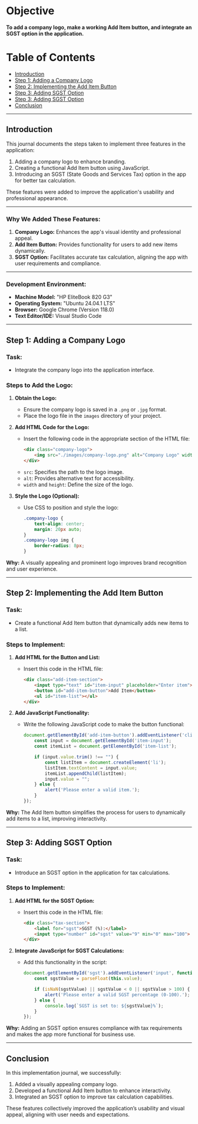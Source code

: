 # Objective
**To add a company logo, make a working Add Item button, and integrate an SGST option in the application.**

# Table of Contents
- [Introduction](#introduction)
- [Step 1: Adding a Company Logo](#step-1-adding-a-company-logo)
- [Step 2: Implementing the Add Item Button](#step-2-implementing-the-add-item-button)
- [Step 3: Adding SGST Option](#step-3-adding-sgst-option)
- [Step 3: Adding SGST Option](#step-3-adding-sgst-option)
- [Conclusion](#conclusion)

---

## Introduction
This journal documents the steps taken to implement three features in the application:
1. Adding a company logo to enhance branding.
2. Creating a functional Add Item button using JavaScript.
3. Introducing an SGST (State Goods and Services Tax) option in the app for better tax calculation.

These features were added to improve the application's usability and professional appearance.

---

### Why We Added These Features:
1. **Company Logo:** Enhances the app's visual identity and professional appeal.
2. **Add Item Button:** Provides functionality for users to add new items dynamically.
3. **SGST Option:** Facilitates accurate tax calculation, aligning the app with user requirements and compliance.

---

### Development Environment:
- **Machine Model:** "HP EliteBook 820 G3"
- **Operating System:** "Ubuntu 24.04.1 LTS"
- **Browser:** Google Chrome (Version 118.0)
- **Text Editor/IDE:** Visual Studio Code

---

## Step 1: Adding a Company Logo

### Task:
- Integrate the company logo into the application interface.

### Steps to Add the Logo:

1. **Obtain the Logo:**
   - Ensure the company logo is saved in a `.png` or `.jpg` format.
   - Place the logo file in the `images` directory of your project.

2. **Add HTML Code for the Logo:**
   - Insert the following code in the appropriate section of the HTML file:
     ```html
     <div class="company-logo">
         <img src="./images/company-logo.png" alt="Company Logo" width="150" height="150">
     </div>
     ```
   - `src`: Specifies the path to the logo image.
   - `alt`: Provides alternative text for accessibility.
   - `width` and `height`: Define the size of the logo.

3. **Style the Logo (Optional):**
   - Use CSS to position and style the logo:
     ```css
     .company-logo {
         text-align: center;
         margin: 20px auto;
     }
     .company-logo img {
         border-radius: 8px;
     }
     ```

**Why:** A visually appealing and prominent logo improves brand recognition and user experience.

---

## Step 2: Implementing the Add Item Button

### Task:
- Create a functional Add Item button that dynamically adds new items to a list.

### Steps to Implement:

1. **Add HTML for the Button and List:**
   - Insert this code in the HTML file:
     ```html
     <div class="add-item-section">
         <input type="text" id="item-input" placeholder="Enter item">
         <button id="add-item-button">Add Item</button>
         <ul id="item-list"></ul>
     </div>
     ```

2. **Add JavaScript Functionality:**
   - Write the following JavaScript code to make the button functional:
     ```javascript
     document.getElementById('add-item-button').addEventListener('click', function() {
         const input = document.getElementById('item-input');
         const itemList = document.getElementById('item-list');

         if (input.value.trim() !== "") {
             const listItem = document.createElement('li');
             listItem.textContent = input.value;
             itemList.appendChild(listItem);
             input.value = "";
         } else {
             alert('Please enter a valid item.');
         }
     });
     ```

**Why:** The Add Item button simplifies the process for users to dynamically add items to a list, improving interactivity.

---

## Step 3: Adding SGST Option

### Task:
- Introduce an SGST option in the application for tax calculations.

### Steps to Implement:

1. **Add HTML for the SGST Option:**
   - Insert this code in the HTML file:
     ```html
     <div class="tax-section">
         <label for="sgst">SGST (%):</label>
         <input type="number" id="sgst" value="9" min="0" max="100">
     </div>
     ```

2. **Integrate JavaScript for SGST Calculations:**
   - Add this functionality in the script:
     ```javascript
     document.getElementById('sgst').addEventListener('input', function() {
         const sgstValue = parseFloat(this.value);

         if (isNaN(sgstValue) || sgstValue < 0 || sgstValue > 100) {
             alert('Please enter a valid SGST percentage (0-100).');
         } else {
             console.log(`SGST is set to: ${sgstValue}%`);
         }
     });
     ```

**Why:** Adding an SGST option ensures compliance with tax requirements and makes the app more functional for business use.

---

## Conclusion
In this implementation journal, we successfully:
1. Added a visually appealing company logo.
2. Developed a functional Add Item button to enhance interactivity.
3. Integrated an SGST option to improve tax calculation capabilities.

These features collectively improved the application’s usability and visual appeal, aligning with user needs and expectations.
